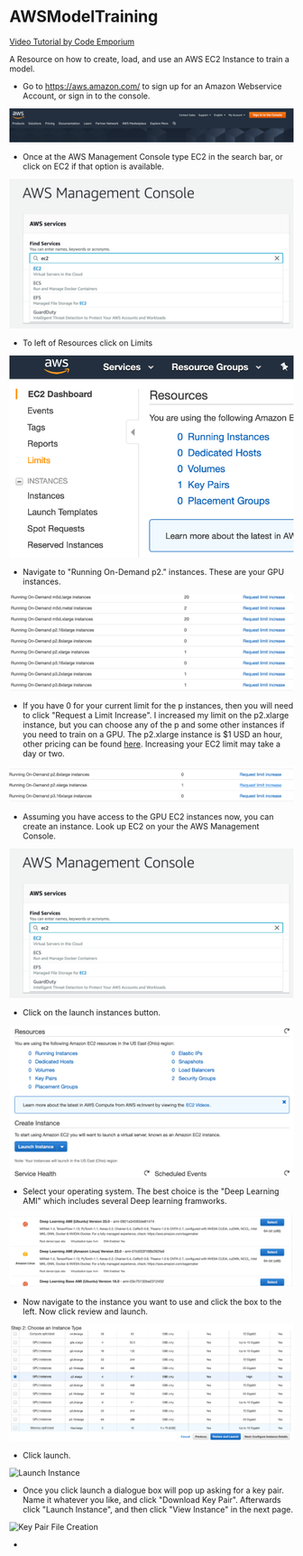 # AWSModelTraining
[Video Tutorial by Code Emporium](https://www.youtube.com/watch?v=pK-LYoRwp-k)

A Resource on how to create, load, and use an AWS EC2 Instance to train a model. 

- Go to https://aws.amazon.com/ to sign up for an Amazon Webservice Account, or sign in to the console.

![AWS Home Page](images/image1.png)

- Once at the AWS Management Console type EC2 in the search bar, or click on EC2 if that option is available. 

![AWS Management Console](images/image2.png)

- To left of Resources click on Limits

![EC2 Home Page](images/image3.png)

- Navigate to "Running On-Demand p2." instances. These are your GPU instances.

![AWS Limits Page](images/image4.png)

- If you have 0 for your current limit for the p instances, then you will need to click "Request a Limit Increase". I increased my limit on the p2.xlarge instance, but you can choose any of the p and some other instances if you need to train on a GPU. The p2.xlarge instance is $1 USD an hour, other pricing can be found [here](https://aws.amazon.com/ec2/pricing/on-demand/). Increasing your EC2 limit may take a day or two. 

![AWS Request Limit Increase](images/image5.png)

- Assuming you have access to the GPU EC2 instances now, you can create an instance. Look up EC2 on your the AWS Management Console.

![AWS Management Console](images/image2.png)

- Click on the launch instances button. 

![Launch Instances](images/image6.png)

- Select your operating system. The best choice is the "Deep Learning AMI" which includes several Deep learning framworks. 

![Select Operating System](images/image7.png)

- Now navigate to the instance you want to use and click the box to the left. Now click review and launch.

![Select Instance](images/image8.png)

- Click launch. 

![Launch Instance](images/image9.png)

- Once you click launch a dialogue box will pop up asking for a key pair. Name it whatever you like, and click "Download Key Pair". Afterwards click "Launch Instance", and then click "View Instance" in the next page. 

![Key Pair File Creation](images/image10.png)

- 
